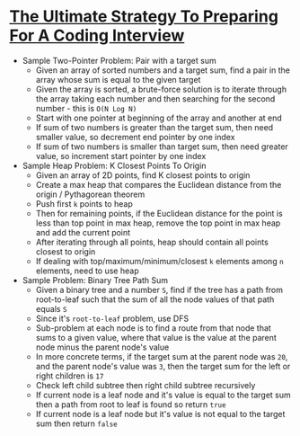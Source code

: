 # [The Ultimate Strategy To Preparing For A Coding Interview](https://medium.com/better-programming/the-ultimate-strategy-to-preparing-for-the-coding-interview-ee9f7eb439f3)

* Sample Two-Pointer Problem: Pair with a target sum
  * Given an array of sorted numbers and a target sum, find a pair in the array whose sum is equal to the given target
  * Given the array is sorted, a brute-force solution is to iterate through the array taking each number and then searching for the second number - this is `O(N Log N)`
  * Start with one pointer at beginning of the array and another at end
  * If sum of two numbers is greater than the target sum, then need smaller value, so decrement end pointer by one index
  * If sum of two numbers is smaller than target sum, then need greater value, so increment start pointer by one index
* Sample Heap Problem: K Closest Points To Origin
  * Given an array of 2D points, find K closest points to origin
  * Create a max heap that compares the Euclidean distance from the origin / Pythagorean theorem
  * Push first `k` points to heap
  * Then for remaining points, if the Euclidean distance for the point is less than top point in max heap, remove the top point in max heap and add the current point
  * After iterating through all points, heap should contain all points closest to origin
  * If dealing with top/maximum/minimum/closest `k` elements among `n` elements, need to use heap
* Sample Problem: Binary Tree Path Sum
  * Given a binary tree and a number `S`, find if the tree has a path from root-to-leaf such that the sum of all the node values of that path equals `S`
  * Since it's `root-to-leaf` problem, use DFS
  * Sub-problem at each node is to find a route from that node that sums to a given value, where that value is the value at the parent node minus the parent node's value
  * In more concrete terms, if the target sum at the parent node was `20`, and the parent node's value was `3`, then the target sum for the left or right children is `17`
  * Check left child subtree then right child subtree recursively
  * If current node is a leaf node and it's value is equal to the target sum then a path from root to leaf is found so return `true`
  * If current node is a leaf node but it's value is not equal to the target sum then return `false`